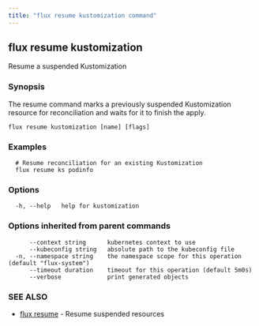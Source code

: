 ```yaml
---
title: "flux resume kustomization command"
---
```

## flux resume kustomization

Resume a suspended Kustomization

### Synopsis

The resume command marks a previously suspended Kustomization resource for reconciliation and waits for it to
finish the apply.

```
flux resume kustomization [name] [flags]
```

### Examples

```
  # Resume reconciliation for an existing Kustomization
  flux resume ks podinfo
```

### Options

```
  -h, --help   help for kustomization
```

### Options inherited from parent commands

```
      --context string      kubernetes context to use
      --kubeconfig string   absolute path to the kubeconfig file
  -n, --namespace string    the namespace scope for this operation (default "flux-system")
      --timeout duration    timeout for this operation (default 5m0s)
      --verbose             print generated objects
```

### SEE ALSO

* [flux resume](../flux_resume/)	 - Resume suspended resources

